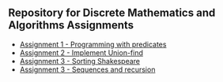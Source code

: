 ## Repository for Discrete Mathematics and Algorithms Assignments

* [Assignment 1 - Programming with predicates](https://github.com/Hold-Krykke-BA/MAT-AL/tree/main/Assignment1)
* [Assignment 2 - Implement Union-find](https://github.com/Hold-Krykke-BA/MAT-AL/tree/main/Assignment2)
* [Assignment 3 - Sorting Shakespeare](https://github.com/Hold-Krykke-BA/MAT-AL/tree/main/Assignment3)
* [Assignment 3 - Sequences and recursion](https://github.com/Hold-Krykke-BA/MAT-AL/tree/main/Assignment4)
